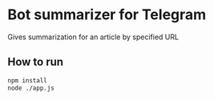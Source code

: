 # Bot summarizer for Telegram

Gives summarization for an article by specified URL

## How to run

```bash
npm install
node ./app.js
```
